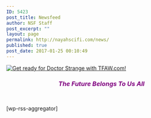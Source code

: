 ```yaml
---
ID: 5423
post_title: Newsfeed
author: NSF Staff
post_excerpt: ""
layout: page
permalink: http://nayahscifi.com/news/
published: true
post_date: 2017-01-25 00:10:49
---
```

<a target="_blank" href="http://shareasale.com/r.cfm?b=834643&amp;u=1521586&amp;m=8908&amp;urllink=&amp;afftrack="><img src="http://static.shareasale.com/image/8908/HarleyQuinn728x90.png" border="0" alt="Get ready for Doctor Strange with TFAW.com!" /></a>

<h3 style="text-align: center;"></h3>
<h3 style="text-align: center;"></h3>
<h3 style="text-align: center;"><span style="color: #800080;"><em><strong>The Future Belongs To Us All</strong></em></span></h3>
&nbsp;

[wp-rss-aggregator]